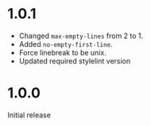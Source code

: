 # 1.0.1
- Changed `max-empty-lines` from 2 to 1.
- Added `no-empty-first-line`.
- Force linebreak to be unix.
- Updated required stylelint version

# 1.0.0
Initial release
